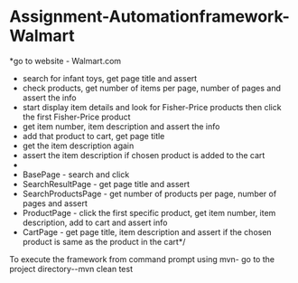 # Assignment-Automationframework-Walmart
*go to website - Walmart.com
 * search for infant toys, get page title and assert
 * check products, get number of items per page, number of pages and assert the info
 * start display item details and look for Fisher-Price products then click the first Fisher-Price product
 * get item number, item description and assert the info
 * add that product to cart, get page title
 * get the item description again
 * assert the item description if chosen product is added to the cart
 *
 * BasePage - search and click
 * SearchResultPage - get page title and assert
 * SearchProductsPage - get number of products per page, number of pages and assert
 * ProductPage - click the first specific product, get item number, item description, add to cart and assert info
 * CartPage - get page title, item description and assert if the chosen product is same as the product in the cart*/


To execute the framework from command prompt using mvn-
go to the project directory--mvn clean test
